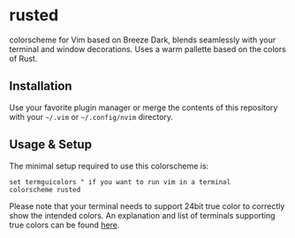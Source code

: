 # rusted

colorscheme for Vim based on Breeze Dark, blends seamlessly with your terminal and window decorations.
Uses a warm pallette based on the colors of Rust.

## Installation

Use your favorite plugin manager or merge the contents of this repository with
your `~/.vim` or `~/.config/nvim` directory.

## Usage & Setup

The minimal setup required to use this colorscheme is:

```vim
set termguicolors " if you want to run vim in a terminal
colorscheme rusted
```

Please note that your terminal needs to support 24bit true color
to correctly show the intended colors. An explanation and list of
terminals supporting true colors can be found
[here](https://gist.github.com/XVilka/8346728).

